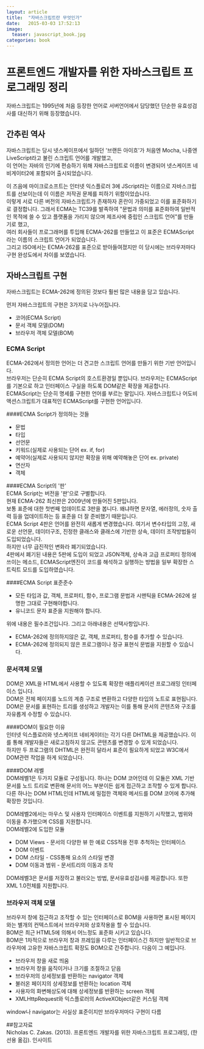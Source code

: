 ```yaml
---
layout: article
title:  "자바스크립트란 무엇인가"
date:   2015-03-03 17:52:13
image:
  teaser: javascript_book.jpg
categories: book
---
```


# 프론트엔드 개발자를 위한 자바스크립트 프로그래밍 정리

 자바스크립트는 1995년에 처음 등장한 언어로 서버언어에서 담당했던 단순한 유효성검사를 대신하기 위해 등장했습니다.  

## 간추린 역사

 자바스크립트는 당시 넷스케이프에서 일하던 '브랜든 아이흐'가 처음엔 Mocha, 나중엔 LiveScript라고 불린 스크립트 언어를 개발했고,  
이 언어는 자바의 인기에 편승하기 위해 자바스크립트로 이름이 변경되어 넷스케이프 네비게이터2에 포함되어 출시되었습니다. 

 이 즈음에 마이크로소프트는 인터넷 익스플로러 3에 JScript라는 이름으로 자바스크립트를 선보이는데 이 이름은 저작권 문제를 피하기 위함이었습니다.  
이렇게 서로 다른 버전의 자바스크립트가 존재하자 혼란이 가중되었고 이를 표준화하기로 결정합니다.
그래서 ECMA는 TC39를 발족하여 "문법과 의미를 표준화하여 일반적인 목적에 쓸 수 있고 플랫폼을 가리지 않으며 제조사에 중립인 스크립트 언어"를 만들기로 했고,  
여러 회사들이 프로그래머를 투입해 ECMA-262를 만들었고 이 표준은 ECMAScript라는 이름의 스크립트 언어가 되었습니다.  
그리고 ISO에서는 ECMA-262를 표준으로 받아들여졌지만 이 당시에는 브라우저마다 구현 완성도에서 차이를 보였습니다.  

## 자바스크립트 구현  

자바스크립트는 ECMA-262에 정의된 것보다 훨씬 많은 내용을 담고 있습니다.  

먼저 자바스크립트의 구현은 3가지로 나누어집니다.  

- 코어(ECMA Script)  
- 문서 객체 모델(DOM)  
- 브라우저 객체 모델(BOM)  

### ECMA Script

 ECMA-262에서 정의한 언어는 더 견고한 스크립트 언어를 만들기 위한 기반 언어입니다.  
 브라우저는 단순히 ECMA Script의 호스트환경일 뿐입니다. 브라우저는 ECMAScript를 기본으로 하고 인터페이스 구실을 하도록 DOM같은 확장을 제공합니다.  
 ECMAScript는 단순히 명세를 구현한 언어를 부르는 말입니다. 자바스크립트나 어도비 액션스크립트가 대표적인 ECMAScript를 구현한 언어입니다.

####ECMA Script가 정의하는 것들
- 문법  
- 타입  
- 선언문  
- 키워드(실제로 사용되는 단어 ex. if, for)  
- 예약어(실제로 사용되지 않지만 확장을 위해 예약해놓은 단어 ex. private)  
- 연산자  
- 객체  

####ECMA Script의 '판'  
ECMA Script는 버전을 '판'으로 구별합니다.  
현재 ECMA-262 최신판은 2009년에 만들어진 5판입니다.  
보통 표준에 대한 첫번째 업데이트로 3판을 봅니다. 왜냐하면 문자열, 에러정의, 숫자 출력 등을 업데이트하는 등 표준을 더 잘 준비했기 때문입니다.  
ECMA Script 4판은 언어를 완전히 새롭게 변경했습니다. 여기서 변수타입의 고정, 새로운 선언문, 데이터구조, 진정한 클래스와 클래스에 기반한 상속, 데이터 조작방법들이 도입되었습니다.  
하지만 너무 급진적인 변화라 폐기되었습니다.  
4판에서 폐기된 내용은 5판에 도입이 되었고 JSON객체, 상속과 고급 프로퍼티 정의에 쓰이는 메소드, ECMAScript엔진이 코드를 해석하고 실행하는 방법을 일부 확장한 스트릭트 모드를 도입하였습니다.  

####ECMA Script 표준준수  
- 모든 타입과 값, 객체, 프로퍼티, 함수, 프로그램 문법과 시맨틱을 ECMA-262에 설명한 그대로 구현해야합니다.  
- 유니코드 문자 표준을 지원해야 합니다.  

위에 내용은 필수조건입니다. 그리고 아래내용은 선택사항입니다.  

- ECMA-262에 정의하지않은 값, 객체, 프로퍼티, 함수를 추가할 수 있습니다.  
- ECMA-262에 정의되지 않은 프로그램이나 정규 표현식 문법을 지원할 수 있습니다.  

### 문서객체 모델  
DOM은 XML을 HTML에서 사용할 수 있도록 확장한 애플리케이션 프로그래밍 인터페이스 입니다.  
DOM은 전체 페이지를 노드의 계층 구조로 변환하고 다양한 타입의 노트로 표현됩니다.  
DOM은 문서를 표현하는 트리를 생성하고 개발자는 이를 통해 문서의 콘텐츠와 구조를 자유롭게 수정할 수 있습니다.  

####DOM이 필요한 이유  
인터넷 익스플로러와 넷스케이프 네비게이터는 각기 다른 DHTML을 제공했습니다. 이를 통해 개발자들은 새로고침하지 않고도 콘텐츠를 변경할 수 있게 되었습니다.  
하지만 두 프로그램의 DHTML은 완전히 달라서 표준이 필요하게 되었고 W3C에서 DOM관련 작업을 하게 되었습니다.

####DOM 레벨  
DOM레벨1은 두가지 모듈로 구성됩니다. 하나는 DOM 코어인데 이 모듈은 XML 기반문서를 노드 트리로 변환해 문서의 어느 부분이든 쉽게 접근하고 조작할 수 있게 합니다.  
다른 하나는 DOM HTML인데 HTML에 밀접한 객체와 메서드를 DOM 코어에 추가해 확장한 것입니다.  

DOM레벨2에서는 마우스 및 사용자 인터페이스 이벤트를 지원하기 시작했고, 범위와 이동을 추가했으며 CSS를 지원합니다.  
DOM레벨2에 도입한 모듈

- DOM Views - 문서의 다양한 뷰 한 예로 CSS적용 전후 추척하는 인터페이스  
- DOM 이벤트  
- DOM 스타일 - CSS통해 요소의 스타일 변경  
- DOM 이동과 범위 - 문서트리의 이동과 조작  

DOM레벨3은 문서를 저장하고 불러오는 방법, 문서유효성검사를 제공합니다. 또한 XML 1.0전체를 지원합니다.  

### 브라우저 객체 모델  
브라우저 창에 접근하고 조작할 수 있는 인터페이스로 BOM을 사용하면 표시된 페이지와는 별개의 컨텍스트에서 브라우저와 상호작용을 할 수 있습니다.  
BOM은 최근 HTML5에 의해서 어느정도 표준화 시키고 있습니다.  
BOM은 1차적으로 브라우저 창과 프레임을 다루는 인터페이스긴 하지만 일반적으로 브라우저에 고유한 자바스크립트 확장도 BOM으로 간주합니다. 다음이 그 예입니다.  

- 브라우저 창을 새로 띄움  
- 브라우저 창을 움직이거나 크기를 조절하고 닫음  
- 브라우저의 상세정보를 반환하는 navigator 객체  
- 불러온 페이지의 상세정보를 반환하는 location 객체  
- 사용자의 화변해상도에 대해 상세정보를 반환하는 screen 객체  
- XMLHttpRequest와 익스플로러의 ActiveXObject같은 커스텀 객체  

window나 navigator는 사실상 표준이지만 브라우저마다 구현이 다름  

##참고자료  
Nicholas C. Zakas. (2013). 프론트엔드 개발자를 위한 자바스크립트 프로그래밍, (한선용 옮김). 인사이트
